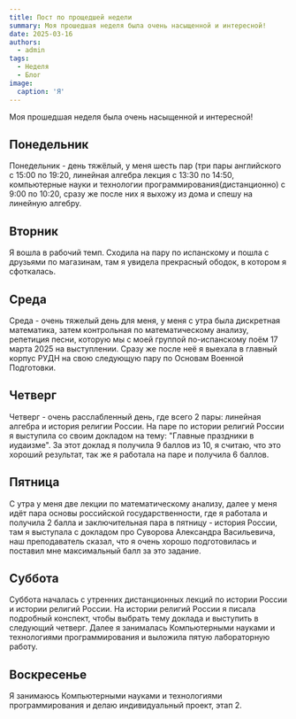 ```yaml
---
title: Пост по прощедшей недели
summary: Моя прошедшая неделя была очень насыщенной и интересной!
date: 2025-03-16
authors:
  - admin
tags:
  - Неделя
  - Блог
image:
  caption: 'Я'
---
```


Моя прошедшая неделя была очень насыщенной и интересной!

## Понедельник

Понедельник - день тяжёлый, у меня шесть пар (три пары английского с 15:00 по 19:20, линейная алгебра лекция с 13:30 по 14:50, компьютерные науки и технологии программирования(дистанционно) с 9:00 по 10:20, сразу же после них я выхожу из дома и спешу на линейную алгебру.

## Вторник

Я вошла в рабочий темп. Сходила на пару по испанскому и пошла с друзьями по магазинам, там я увидела прекрасный ободок, в котором я сфоткалась.

## Среда 

Среда - очень тяжелый день для меня, у меня с утра была дискретная математика, затем контрольная по математическому анализу, репетиция песни, которую мы с моей группой по-испанскому поём 17 марта 2025 на выступлении. Сразу же после неё я выехала в главный корпус РУДН на свою следующую пару по Основам Военной Подготовки.

## Четверг 

Четверг - очень расслабленный день, где всего 2 пары: линейная алгебра и история религии России. На паре по истории религий России я выступила со своим докладом на тему: "Главные праздники в иудаизме". За этот доклад я получила 9 баллов из 10, я считаю, что это хороший результат, так же я работала на паре и получила 6 баллов.

## Пятница

С утра у меня две лекции по математическому анализу, далее у меня идёт пара основы российской государственности, где я работала и получила 2 балла и заключительная пара в пятницу - история России, там я выступала с докладом про Суворова Александра Васильевича, наш преподаватель сказал, что я очень хорошо подготовилась и поставил мне максимальный балл за это задание.

## Суббота

Суббота началась с утренних дистанционных лекций по истории России и истории религий России. На истории религий России я писала подробный конспект, чтобы выбрать тему доклада и выступить в следующий четверг. Далее я занималась Компьютерными науками и технологиями программирования и выложила пятую лабораторную работу.

## Воскресенье

Я занимаюсь Компьютерными науками и технологиями программирования и делаю индивидуальный проект, этап 2.

